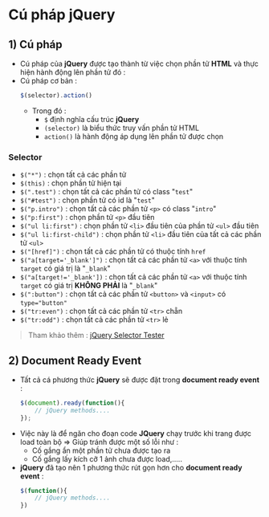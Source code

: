 # Cú pháp jQuery
## **1) Cú pháp**
- Cú pháp của **jQuery** được tạo thành từ việc chọn phần tử **HTML** và thực hiện hành động lên phần tử đó :
- Cú pháp cơ bản :
    ```js
    $(selector).action()
    ```
    - Trong đó : 
        - `$` định nghĩa cấu trúc **jQuery**
        - `(selector)` là biểu thức truy vấn phần tử HTML
        - `action()` là hành động áp dụng lên phần tử được chọn
### **Selector**
- `$("*")` : chọn tất cả các phần tử
- `$(this)` : chọn phần tử hiện tại
- `$(".test")` : chọn tất cả các phần tử có class "`test`"
- `$("#test")` : chọn phần tử có id là "`test`"
- `$("p.intro")` : chọn tất cả các phần tử `<p>` có class "`intro`"
- `$("p:first")` : chọn phần tử `<p>` đầu tiên
- `$("ul li:first")` : chọn phần tử `<li>` đầu tiên của phần tử `<ul>` đầu tiên
- `$("ul li:first-child")` : chọn phần tử `<li>` đầu tiên của tất cả các phần tử `<ul>`
- `$("[href]")` : chọn tất cả các phần tử có thuộc tính `href`
- `$("a[target='_blank']")` : chọn tất cả các phần tử `<a>` với thuộc tính `target` có giá trị là "`_blank`"
- `$("a[target!='_blank'])` : chọn tất cả các phần tử `<a>` với thuộc tính `target` có giá trị **KHÔNG PHẢI** là "`_blank`"
- `$(":button")` : chọn tất cả các phần tử `<button>` và `<input>` có `type="button"`
- `$("tr:even")` : chọn tất cả các phần tử `<tr>` chẵn
- `$("tr:odd")` : chọn tất cả các phần tử `<tr>` lẻ
> Tham khảo thêm : [jQuery Selector Tester](https://www.w3schools.com/jquery/trysel.asp)
## **2) Document Ready Event**
- Tất cả cá phương thức **jQuery** sẽ được đặt trong **document ready event** :
    ```js
    $(document).ready(function(){
        // jQuery methods....
    });
    ```
- Việc này là để ngăn cho đoạn code **JQuery** chạy trước khi trang được load toàn bộ => Giúp tránh được một số lỗi như :
    - Cố gắng ẩn một phần tử chưa được tạo ra
    - Cố gắng lấy kích cỡ 1 ảnh chưa được load,.....
- **jQuery** đã tạo nên 1 phương thức rút gọn hơn cho **document ready event** :
    ```js
    $(function(){
        // jQuery methods....
    })